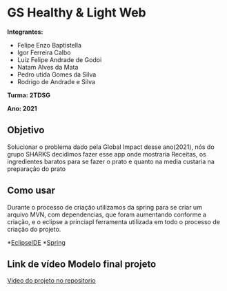 # GS Healthy & Light Web

**Integrantes:** 

* Felipe Enzo Baptistella
* Igor Ferreira Calbo
* Luiz Felipe Andrade de Godoi
* Natam Alves da Mata
* Pedro utida Gomes da Silva
* Rodrigo de Andrade e Silva

**Turma: 2TDSG**

**Ano: 2021**

## Objetivo
Solucionar o problema dado pela Global Impact desse ano(2021), nós do grupo SHARKS decidimos fazer esse app onde mostraria Receitas, os ingredientes baratos para se fazer 
o prato e quanto na media custaria na preparação do prato

## Como usar 

Durante o processo de criação utilizamos da spring para se criar um arquivo MVN, com dependencias, que foram aumentando conforme a criação, e o eclipse a princiapl ferramenta
utilizada em todo o processo de criação do projeto.

*[EclipseIDE](https://www.eclipse.org/downloads/packages/release/mars/r/eclipse-ide-java-ee-developers)
*[Spring](https://start.spring.io)

## Link de vídeo Modelo final projeto

[Video do projeto no repositorio](https://youtu.be/iZKIIHW5ae0)
